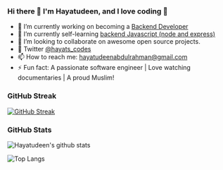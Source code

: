 ### Hi there 👋 I'm Hayatudeen, and I love coding 🥰

- 🔭 I’m currently working on becoming a [Backend Developer]( https://github.com/HayatsCodes/fullstack_js)
- 🌱 I’m currently self-learning [backend Javascript (node and express)]( https://github.com/HayatsCodes/fullstack_js)
- 👯 I’m looking to collaborate on awesome open source projects.
- 💬 Twitter [@hayats_codes](https://twitter.com/hayats_codes)
- 📫 How to reach me: hayatudeenabdulrahman@gmail.com
- ⚡ Fun fact: A passionate software engineer | Love watching documentaries | A proud Muslim!

### GitHub Streak
[![GitHub Streak](https://streak-stats.demolab.com/?user=HayatsCodes&theme=merko)](https://git.io/streak-stats)

### GitHub Stats
![Hayatudeen's github stats](https://github-readme-stats.vercel.app/api?username=HayatsCodes&show_icons=true&theme=merko)

![Top Langs](https://github-readme-stats.vercel.app/api/top-langs/?username=HayatsCodes&theme=merko&layout=compact)


